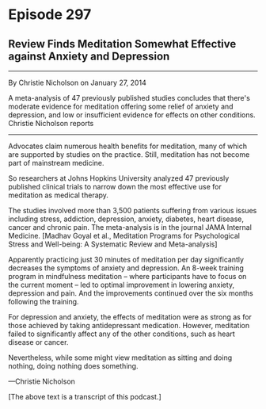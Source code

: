 # Episode 297

## Review Finds Meditation Somewhat Effective against Anxiety and Depression

---

By Christie Nicholson on January 27, 2014

A meta-analysis of 47 previously published studies concludes that there's moderate evidence for meditation offering some relief of anxiety and depression, and low or insufficient evidence for effects on other conditions. Christie Nicholson reports

---

Advocates claim numerous health benefits for meditation, many of which are supported by studies on the practice. Still, meditation has not become part of mainstream medicine.

So researchers at Johns Hopkins University analyzed 47 previously published clinical trials to narrow down the most effective use for meditation as medical therapy.

The studies involved more than 3,500 patients suffering from various issues including stress, addiction, depression, anxiety, diabetes, heart disease, cancer and chronic pain. The meta-analysis is in the journal JAMA Internal Medicine. [Madhav Goyal et al., Meditation Programs for Psychological Stress and Well-being: A Systematic Review and Meta-analysis]

Apparently practicing just 30 minutes of meditation per day significantly decreases the symptoms of anxiety and depression. An 8-week training program in mindfulness meditation – where participants have to focus on the current moment – led to optimal improvement in lowering anxiety, depression and pain. And the improvements continued over the six months following the training.

For depression and anxiety, the effects of meditation were as strong as for those achieved by taking antidepressant medication. However, meditation failed to significantly affect any of the other conditions, such as heart disease or cancer.

Nevertheless, while some might view meditation as sitting and doing nothing, doing nothing does something.

—Christie Nicholson

[The above text is a transcript of this podcast.]

